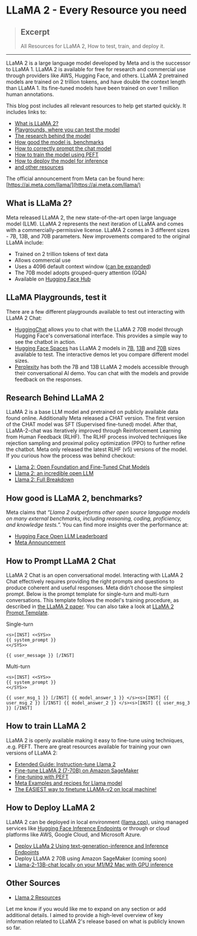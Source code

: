 # LLaMA 2 - Every Resource you need

> ## Excerpt
> All Resources for LLaMA 2, How to test, train, and deploy it.

---
LLaMA 2 is a large language model developed by Meta and is the successor to LLaMA 1. LLaMA 2 is available for free for research and commercial use through providers like AWS, Hugging Face, and others. LLaMA 2 pretrained models are trained on 2 trillion tokens, and have double the context length than LLaMA 1. Its fine-tuned models have been trained on over 1 million human annotations.

This blog post includes all relevant resources to help get started quickly. It includes links to:

-   [What is LLaMA 2?](https://www.philschmid.de/llama-2#what-is-llama-2)
-   [Playgrounds, where you can test the model](https://www.philschmid.de/llama-2#llama-playgrounds-test-it)
-   [The research behind the model](https://www.philschmid.de/llama-2#research-behind-llama-2)
-   [How good the model is, benchmarks](https://www.philschmid.de/llama-2#how-good-is-llama-2-benchmarks)
-   [How to correctly prompt the chat model](https://www.philschmid.de/llama-2#how-to-prompt-llama-2-chat)
-   [How to train the model using PEFT](https://www.philschmid.de/llama-2#how-to-train-llama-2)
-   [How to deploy the model for inference](https://www.philschmid.de/llama-2#how-to-deploy-llama-2)
-   [and other resources](https://www.philschmid.de/llama-2#other-sources)

The official announcement from Meta can be found here: [https://ai.meta.com/llama/](https://ai.meta.com/llama/)

## What is LLaMa 2?

Meta released LLaMA 2, the new state-of-the-art open large language model (LLM). LLaMA 2 represents the next iteration of LLaMA and comes with a commercially-permissive license. LLaMA 2 comes in 3 different sizes - 7B, 13B, and 70B parameters. New improvements compared to the original LLaMA include:

-   Trained on 2 trillion tokens of text data
-   Allows commercial use
-   Uses a 4096 default context window ([can be expanded](https://twitter.com/joao_gante/status/1681593605541236736?s=20))
-   The 70B model adopts grouped-query attention (GQA)
-   Available on [Hugging Face Hub](https://huggingface.co/models?other=llama-2)

## LLaMA Playgrounds, test it

There are a few different playgrounds available to test out interacting with LLaMA 2 Chat:

-   [HuggingChat](https://huggingface.co/chat) allows you to chat with the LLaMA 2 70B model through Hugging Face's conversational interface. This provides a simple way to see the chatbot in action.
-   [Hugging Face Spaces](https://huggingface.co/spaces) has LLaMA 2 models in [7B](https://huggingface.co/spaces/huggingface-projects/llama-2-7b-chat), [13B](https://huggingface.co/spaces/huggingface-projects/llama-2-13b-chat) and [70B](https://huggingface.co/spaces/ysharma/Explore_llamav2_with_TGI) sizes available to test. The interactive demos let you compare different model sizes.
-   [Perplexity](https://llama.perplexity.ai/) has both the 7B and 13B LLaMA 2 models accessible through their conversational AI demo. You can chat with the models and provide feedback on the responses.

## Research Behind LLaMA 2

LLaMA 2 is a base LLM model and pretrained on publicly available data found online. Additionally Meta released a CHAT version. The first version of the CHAT model was SFT (Supervised fine-tuned) model. After that, LLaMA-2-chat was iteratively improved through Reinforcement Learning from Human Feedback (RLHF). The RLHF process involved techniques like rejection sampling and proximal policy optimization (PPO) to further refine the chatbot. Meta only released the latest RLHF (v5) versions of the model. If you curious how the process was behind checkout:

-   [Llama 2: Open Foundation and Fine-Tuned Chat Models](https://arxiv.org/abs/2307.09288)
-   [Llama 2: an incredible open LLM](https://www.interconnects.ai/p/llama-2-from-meta)
-   [Llama 2: Full Breakdown](https://www.youtube.com/watch?v=zJBpRn2zTco&ab_channel=AIExplained)

## How good is LLaMA 2, benchmarks?

Meta claims that _“Llama 2 outperforms other open source language models on many external benchmarks, including reasoning, coding, proficiency, and knowledge tests.”._ You can find more insights over the performance at:

-   [Hugging Face Open LLM Leaderboard](https://huggingface.co/spaces/HuggingFaceH4/open_llm_leaderboard)
-   [Meta Announcement](https://ai.meta.com/llama/)

## How to Prompt LLaMA 2 Chat

LLaMA 2 Chat is an open conversational model. Interacting with LLaMA 2 Chat effectively requires providing the right prompts and questions to produce coherent and useful responses. Meta didn’t choose the simplest prompt. Below is the prompt template for single-turn and multi-turn conversations. This template follows the model's training procedure, as described in [the LLaMA 2 paper](https://huggingface.co/papers/2307.09288). You can also take a look at [LLaMA 2 Prompt Template](https://gpus.llm-utils.org/llama-2-prompt-template/).

Single-turn

```
<s>[INST] <<SYS>>
{{ system_prompt }}
<</SYS>>

{{ user_message }} [/INST]
```

Multi-turn

```
<s>[INST] <<SYS>>
{{ system_prompt }}
<</SYS>>

{{ user_msg_1 }} [/INST] {{ model_answer_1 }} </s><s>[INST] {{ user_msg_2 }} [/INST] {{ model_answer_2 }} </s><s>[INST] {{ user_msg_3 }} [/INST]
```

## How to train LLaMA 2

LLaMA 2 is openly available making it easy to fine-tune using techniques, .e.g. PEFT. There are great resources available for training your own versions of LLaMA 2:

-   [Extended Guide: Instruction-tune Llama 2](https://www.philschmid.de/instruction-tune-llama-2)
-   [Fine-tune LLaMA 2 (7-70B) on Amazon SageMaker](https://www.philschmid.de/sagemaker-llama2-qlora)
-   [Fine-tuning with PEFT](https://huggingface.co/blog/llama2#fine-tuning-with-peft)
-   [Meta Examples and recipes for Llama model](https://github.com/facebookresearch/llama-recipes/tree/main)
-   [The EASIEST way to finetune LLAMA-v2 on local machine!](https://www.youtube.com/watch?v=3fsn19OI_C8&ab_channel=AbhishekThakur)

## How to Deploy LLaMA 2

LLaMA 2 can be deployed in local environment ([llama.cpp](https://github.com/ggerganov/llama.cpp)), using managed services like [Hugging Face Inference Endpoints](https://ui.endpoints.huggingface.co/) or through or cloud platforms like AWS, Google Cloud, and Microsoft Azure.

-   [Deploy LLaMa 2 Using text-generation-inference and Inference Endpoints](https://huggingface.co/blog/llama2#using-text-generation-inference-and-inference-endpoints)
-   Deploy LLaMA 2 70B using Amazon SageMaker (coming soon)
-   [Llama-2-13B-chat locally on your M1/M2 Mac with GPU inference](https://gist.github.com/adrienbrault/b76631c56c736def9bc1bc2167b5d129)

## Other Sources

-   [Llama 2 Resources](https://gpus.llm-utils.org/llama-2-resources/)

Let me know if you would like me to expand on any section or add additional details. I aimed to provide a high-level overview of key information related to LLaMA 2's release based on what is publicly known so far.